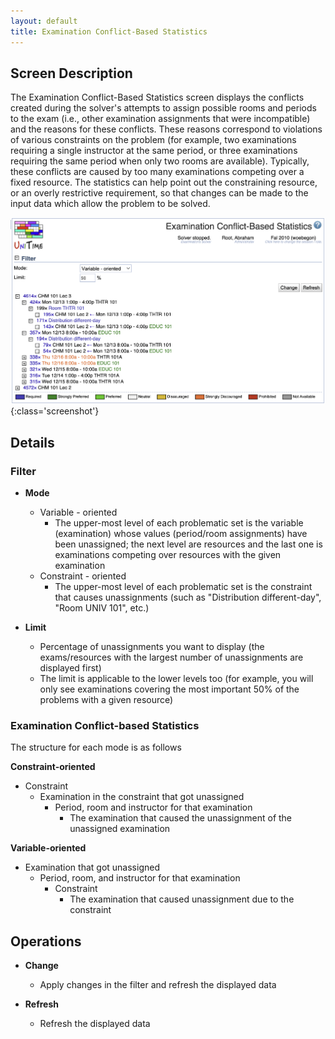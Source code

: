 ```yaml
---
layout: default
title: Examination Conflict-Based Statistics
---
```


## Screen Description

The Examination Conflict-Based Statistics screen displays the conflicts created during the solver's attempts to assign possible rooms and periods to the exam (i.e., other examination assignments that were incompatible) and the reasons for these conflicts. These reasons correspond to violations of various constraints on the problem (for example, two examinations requiring a single instructor at the same period, or three examinations requiring the same period when only two rooms are available). Typically, these conflicts are caused by too many examinations competing over a fixed resource. The statistics can help point out the constraining resource, or an overly restrictive requirement, so that changes can be made to the input data which allow the problem to be solved.

![Examination Conflict-Based Statistics](images/examination-conflict-based-statistics-1.png){:class='screenshot'}

## Details

### Filter

* **Mode**
	* Variable - oriented
		* The upper-most level of each problematic set is the variable (examination) whose values (period/room assignments) have been unassigned; the next level are resources and the last one is examinations competing over resources with the given examination
	* Constraint - oriented
		* The upper-most level of each problematic set is the constraint that causes unassignments (such as "Distribution different-day", "Room UNIV 101", etc.)

* **Limit**
	* Percentage of unassignments you want to display (the exams/resources with the largest number of unassignments are displayed first)
	* The limit is applicable to the lower levels too (for example, you will only see examinations covering the most important 50% of the problems with a given resource)

### Examination Conflict-based Statistics

The structure for each mode is as follows

**Constraint-oriented**

* Constraint
	* Examination in the constraint that got unassigned
		* Period, room and instructor for that examination
			* The examination that caused the unassignment of the unassigned examination

**Variable-oriented**

* Examination that got unassigned
	* Period, room, and instructor for that examination
		* Constraint
			* The examination that caused unassignment due to the constraint

## Operations

* **Change**
	* Apply changes in the filter and refresh the displayed data

* **Refresh**
	* Refresh the displayed data

